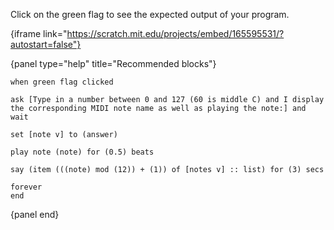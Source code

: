 Click on the green flag to see the expected output of your program.

{iframe link="https://scratch.mit.edu/projects/embed/165595531/?autostart=false"}

{panel type="help" title="Recommended blocks"}

<pre><code class="scratch:split:random">when green flag clicked

ask [Type in a number between 0 and 127 (60 is middle C) and I display the corresponding MIDI note name as well as playing the note:] and wait

set [note v] to (answer)

play note (note) for (0.5) beats

say (item (((note) mod (12)) + (1)) of [notes v] :: list) for (3) secs

forever
end
</code></pre>

{panel end}